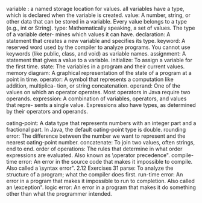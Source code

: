 variable : a named storage location for values. all variables have a type, which is declared when the variable is created.
value: A number, string, or other data that can be stored in a variable. Every
value belongs to a type (e.g., int or String).
type: Mathematically speaking, a set of values. The type of a variable deter-
mines which values it can have.
declaration: A statement that creates a new variable and specifies its type.
keyword: A reserved word used by the compiler to analyze programs. You
cannot use keywords (like public, class, and void) as variable names.
assignment: A statement that gives a value to a variable.
initialize: To assign a variable for the first time.
state: The variables in a program and their current values.
memory diagram: A graphical representation of the state of a program at
a point in time.
operator: A symbol that represents a computation like addition, multiplica-
tion, or string concatenation.
operand: One of the values on which an operator operates. Most operators
in Java require two operands.
expression: A combination of variables, operators, and values that repre-
sents a single value. Expressions also have types, as determined by their
operators and operands.

oating-point: A data type that represents numbers with an integer part
and a fractional part. In Java, the default 
oating-point type is double.
rounding error: The difference between the number we want to represent
and the nearest 
oating-point number.
concatenate: To join two values, often strings, end to end.
order of operations: The rules that determine in what order expressions are
evaluated. Also known as \operator precedence".
compile-time error: An error in the source code that makes it impossible
to compile. Also called a \syntax error".
2.12 Exercises 31
parse: To analyze the structure of a program; what the compiler does first.
run-time error: An error in a program that makes it impossible to run to
completion. Also called an \exception".
logic error: An error in a program that makes it do something other than
what the programmer intended.